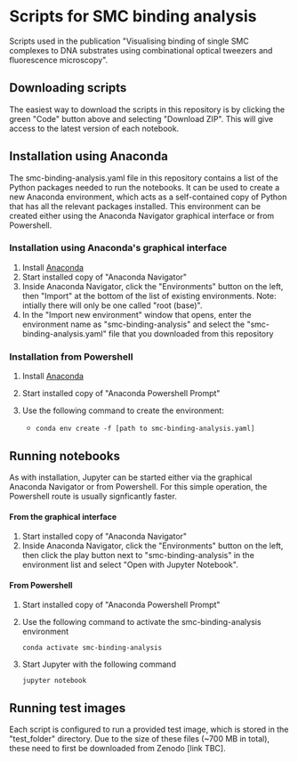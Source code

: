 # Scripts for SMC binding analysis
Scripts used in the publication "Visualising binding of single SMC complexes to DNA substrates using combinational optical tweezers and fluorescence microscopy".

## Downloading scripts
The easiest way to download the scripts in this repository is by clicking the green "Code" button above and selecting "Download ZIP".  This will give access to the latest version of each notebook.

## Installation using Anaconda
The smc-binding-analysis.yaml file in this repository contains a list of the Python packages needed to run the notebooks.  It can be used to create a new Anaconda environment, which acts as a self-contained copy of Python that has all the relevant packages installed.  This environment can be created either using the Anaconda Navigator graphical interface or from Powershell.


### Installation using Anaconda's graphical interface 
1. Install [Anaconda](https://www.anaconda.com/download/success)
2. Start installed copy of "Anaconda Navigator"
3. Inside Anaconda Navigator, click the "Environments" button on the left, then "Import" at the bottom of the list of existing environments.  Note: intially there will only be one called "root (base)".
4. In the "Import new environment" window that opens, enter the environment name as "smc-binding-analysis" and select the "smc-binding-analysis.yaml" file that you downloaded from this repository  

### Installation from Powershell
1. Install [Anaconda](https://www.anaconda.com/download/success)
2. Start installed copy of "Anaconda Powershell Prompt"
3. Use the following command to create the environment:
    
    - `conda env create -f [path to smc-binding-analysis.yaml]`


## Running notebooks
As with installation, Jupyter can be started either via the graphical Anaconda Navigator or from Powershell.  For this simple operation, the Powershell route is usually signficantly faster.

#### From the graphical interface
1. Start installed copy of "Anaconda Navigator"
2. Inside Anaconda Navigator, click the "Environments" button on the left, then click the play button next to "smc-binding-analysis" in the environment list and select "Open with Jupyter Notebook".

#### From Powershell
1. Start installed copy of "Anaconda Powershell Prompt"
2. Use the following command to activate the smc-binding-analysis environment

    `conda activate smc-binding-analysis`

3. Start Jupyter with the following command

    `jupyter notebook`

## Running test images
Each script is configured to run a provided test image, which is stored in the "test_folder" directory.  Due to the size of these files (~700 MB in total), these need to first be downloaded from Zenodo [link TBC].